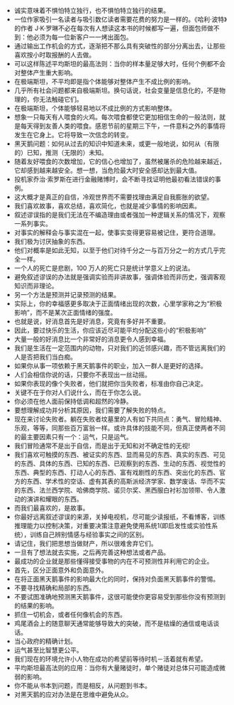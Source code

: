 - 诚实意味着不惧怕特立独行，也不惧怕特立独行的结果。
- 一位作家吸引一名读者与吸引数亿读者需要花费的努力是一样的。《哈利·波特》的作者 J·K·罗琳不必在每次有人想读这本书的时候都写一遍，但面包师做不到：他必须为每一位新客户一一烤出面包。
- 通过输出工作机会的方式，逐渐把不那么具有突破性的部分分离出去，让那些喜欢按小时取报酬的人去做。
- 可以这样陈述平均斯坦的最高法则：当你的样本量足够大时，任何个例都不会对整体产生重大影响。
- 在极端斯坦，不平均即是指个体能够对整体产生不成比例的影响。
- 几乎所有社会问题都来自极端斯坦。换句话说，社会变量是信息化的，不是物理的，你无法触碰它们。
- 在极端斯坦，个体能够轻易地以不成比例的方式影响整体。
- 想象一只每天有人喂食的火鸡。每次喂食都使它更加相信生命的一般法则，就是每天得到友善人类的喂食。感恩节前的星期三下午，一件意料之外的事情将发生在它身上。它将导致一次信念的转变。
- 黑天鹅问题：如何从过去的知识中知道未来，或更一般地说，如何从（有限的）已知，推测（无限的）未知。
- 随着友好喂食的次数增加，它的信心也增加了，虽然被屠杀的危险越来越近，它却感到越来越安全。想一想，当危险最大时安全感却达到最大值。
- 投机家乔治·索罗斯在进行金融赌博时，会不断寻找证明他最初看法错误的事例。
- 这大概才是真正的自信，冷观世界而不需要找理由满足自我膨胀的欲望。
- 我们喜欢故事，喜欢总结，喜欢简化，也就是减少事情的影响因素。
- 叙述谬误指的是我们无法在不编造理由或者强加一种逻辑关系的情况下，观察一系列事实。
- 对事实的解释会与事实混在一起，使事实变得更容易被记住，更符合道理。
- 我们极为讨厌抽象的东西。
- 他们对概率是如此无知，以至于他们对待千分之一与百万分之一的方式几乎完全一样。
- 一个人的死亡是悲剧，100 万人的死亡只是统计学意义上的说法。
- 避免叙述谬误的办法就是强调实验而非讲故事，强调体验而非历史，强调客观知识而非理论。
- 另一个方法是预测并记录预测的结果。
- 实际上，你的幸福感更多取决于正面情绪出现的次数，心里学家称之为“积极影响”，而不是某次正面情绪的强度。
- 也就是说，好消息首先是好消息，究竟有多好并不重要。
- 因此，要过快乐的生活，你应该近尽可能平均分配这些小的“积极影响”
- 大量一般的好消息比一个非常好的消息更令人感到幸福。
- 我们是生活在一定范围内的动物，只对我们的近邻感兴趣，而不管远离我们的人是否把我们当白痴。
- 如果你从事一项依赖于黑天鹅事件的职业，加入一群人是更好的选择。
- 人们会相信你说的话，只要你不表现出一丝动摇。
- 如果你表现的像个失败者，他们就把你当失败者，标准由你自己决定。
- 关键不在于你对人们说什么，而在于你怎么说。
- 你必须在他人面前保持低调和超然的冷静。
- 要想理解成功并分析其原因，我们需要了解失败的特点。
- 现在来讨论失败者。躺在失败者坟墓里的人有如下共同点：勇气、冒险精神、乐观，等等，同那些百万富翁一样。或许具体的技能不同，但真正使两者不同的最主要因素只有一个：运气，只是运气。
- 我们冒险通常不是出于自信，而是出于无知和对不确定性的无视!
- 我们喜欢可触摸的东西、被证实的东西、显而易见的东西、真实的东西、可见的东西、具体的东西、已知的东西、已观察到的东西、生动的东西、视觉性的东西、典型的东西、打动人心的东西、富有戏剧性的东西、突出化的东西、官方的东西、学术性的空话、虚有其表的高斯派经济学家、数学废话、华而不实的东西、法兰西学院、哈佛商学院、诺贝尔奖、黑西服白衬衫加领带、令人激动的演讲和耀眼的东西。
- 而我们最喜欢的，是故事。
- 你最好远离叙述谬误的来源，关掉电视机，尽可能少读报纸，不看博客，训练推理能力以控制决策，对重要决策注意避免使用系统1(即启发性或实验性系统），训练自己辨别情感与经验事实之间的区别。
- 请记住，我们把思想当做财产，所以很难舍弃它们。 
- 一旦有了想法就去实施，之后再完善这种想法或者产品。
- 最成功的企业就是那些懂得接受事物的内在不可预测性并利用它的企业。
- 首先，区分正面意外和负面意外。
- 在将正面黑天鹅事件的影响最大化的同时，保持对负面黑天鹅事件的警惕。
- 不要寻找精确和局部的东西。
- 不要试图准确地预测黑天鹅事件，这很可能使你更容易受到那些你没有预测到的结果的影响。
- 抓住一切机会，或者任何像机会的东西。
- 鸡尾酒会上的随意聊天通常能够导致大的突破，而不是枯燥的通信或电话谈话。
- 当心政府的精确计划。
- 运气甚至比智慧更公平。
- 我们现在的环境允许小人物在成功的希望前等待时机－活着就有希望。
- 平均斯坦最高法则的应用：当你有大量赌徒时，单个赌徒对总体只可能造成微弱的影响。
- 你不能从书本到问题，而是相反，从问题到书本。
- 对黑天鹅的应对办法是在思维中避免从众。
